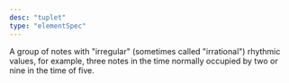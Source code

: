 ```yaml
---
desc: "tuplet"
type: "elementSpec"
---
```


A group of notes with "irregular" (sometimes called "irrational") rhythmic values,
for
example, three notes in the time normally occupied by two or nine in the time of
five.
